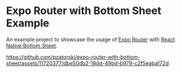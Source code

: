 # Expo Router with Bottom Sheet Example

An example project to showcase the usage of [Expo Router](https://expo.github.io/router/docs/) with [React Native Bottom Sheet](https://gorhom.github.io/react-native-bottom-sheet/).



https://github.com/pzatorski/expo-router-with-bottom-sheet/assets/11720377/dbe50db2-18dd-49bd-b979-c2f5eabaf72d
